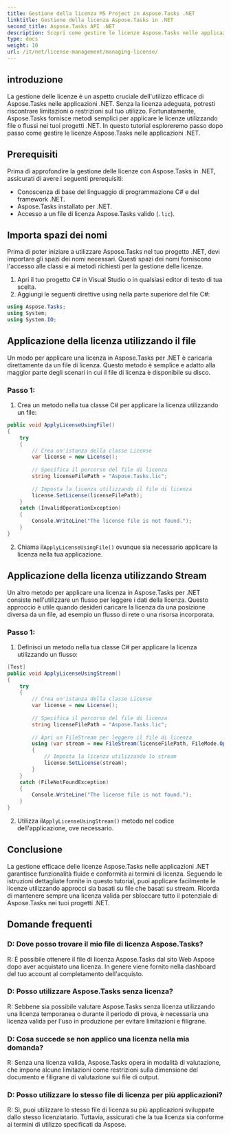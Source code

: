 ```yaml
---
title: Gestione della licenza MS Project in Aspose.Tasks .NET
linktitle: Gestione della licenza Aspose.Tasks in .NET
second_title: Aspose.Tasks API .NET
description: Scopri come gestire le licenze Aspose.Tasks nelle applicazioni .NET senza problemi utilizzando approcci basati su file o flussi.
type: docs
weight: 10
url: /it/net/license-management/managing-license/
---
```

## introduzione
La gestione delle licenze è un aspetto cruciale dell'utilizzo efficace di Aspose.Tasks nelle applicazioni .NET. Senza la licenza adeguata, potresti riscontrare limitazioni o restrizioni sul tuo utilizzo. Fortunatamente, Aspose.Tasks fornisce metodi semplici per applicare le licenze utilizzando file o flussi nei tuoi progetti .NET. In questo tutorial esploreremo passo dopo passo come gestire le licenze Aspose.Tasks nelle applicazioni .NET.
## Prerequisiti
Prima di approfondire la gestione delle licenze con Aspose.Tasks in .NET, assicurati di avere i seguenti prerequisiti:
- Conoscenza di base del linguaggio di programmazione C# e del framework .NET.
- Aspose.Tasks installato per .NET.
- Accesso a un file di licenza Aspose.Tasks valido (`.lic`).
## Importa spazi dei nomi
Prima di poter iniziare a utilizzare Aspose.Tasks nel tuo progetto .NET, devi importare gli spazi dei nomi necessari. Questi spazi dei nomi forniscono l'accesso alle classi e ai metodi richiesti per la gestione delle licenze.

1. Apri il tuo progetto C# in Visual Studio o in qualsiasi editor di testo di tua scelta.
2. Aggiungi le seguenti direttive using nella parte superiore del file C#:
```csharp
using Aspose.Tasks;
using System;
using System.IO;

```
## Applicazione della licenza utilizzando il file
Un modo per applicare una licenza in Aspose.Tasks per .NET è caricarla direttamente da un file di licenza. Questo metodo è semplice e adatto alla maggior parte degli scenari in cui il file di licenza è disponibile su disco.
### Passo 1:
1. Crea un metodo nella tua classe C# per applicare la licenza utilizzando un file:
```csharp
public void ApplyLicenseUsingFile()
{
    try
    {
        // Crea un'istanza della classe License
        var license = new License();
        
        // Specifica il percorso del file di licenza
        string licenseFilePath = "Aspose.Tasks.lic";
        
        // Imposta la licenza utilizzando il file di licenza
        license.SetLicense(licenseFilePath);
    }
    catch (InvalidOperationException)
    {
        Console.WriteLine("The license file is not found.");
    }
}
```
2.  Chiama il`ApplyLicenseUsingFile()` ovunque sia necessario applicare la licenza nella tua applicazione.
## Applicazione della licenza utilizzando Stream
Un altro metodo per applicare una licenza in Aspose.Tasks per .NET consiste nell'utilizzare un flusso per leggere i dati della licenza. Questo approccio è utile quando desideri caricare la licenza da una posizione diversa da un file, ad esempio un flusso di rete o una risorsa incorporata.
### Passo 1:
1. Definisci un metodo nella tua classe C# per applicare la licenza utilizzando un flusso:
```csharp
[Test]
public void ApplyLicenseUsingStream()
{
    try
    {
        // Crea un'istanza della classe License
        var license = new License();
        
        // Specifica il percorso del file di licenza
        string licenseFilePath = "Aspose.Tasks.lic";
        
        // Apri un FileStream per leggere il file di licenza
        using (var stream = new FileStream(licenseFilePath, FileMode.Open))
        {
            // Imposta la licenza utilizzando lo stream
            license.SetLicense(stream);
        }
    }
    catch (FileNotFoundException)
    {
        Console.WriteLine("The license file is not found.");
    }
}
```
2.  Utilizza il`ApplyLicenseUsingStream()` metodo nel codice dell'applicazione, ove necessario.
## Conclusione
La gestione efficace delle licenze Aspose.Tasks nelle applicazioni .NET garantisce funzionalità fluide e conformità ai termini di licenza. Seguendo le istruzioni dettagliate fornite in questo tutorial, puoi applicare facilmente le licenze utilizzando approcci sia basati su file che basati su stream. Ricorda di mantenere sempre una licenza valida per sbloccare tutto il potenziale di Aspose.Tasks nei tuoi progetti .NET.
## Domande frequenti
### D: Dove posso trovare il mio file di licenza Aspose.Tasks?

R: È possibile ottenere il file di licenza Aspose.Tasks dal sito Web Aspose dopo aver acquistato una licenza. In genere viene fornito nella dashboard del tuo account al completamento dell'acquisto.

### D: Posso utilizzare Aspose.Tasks senza licenza?

R: Sebbene sia possibile valutare Aspose.Tasks senza licenza utilizzando una licenza temporanea o durante il periodo di prova, è necessaria una licenza valida per l'uso in produzione per evitare limitazioni e filigrane.

### D: Cosa succede se non applico una licenza nella mia domanda?

R: Senza una licenza valida, Aspose.Tasks opera in modalità di valutazione, che impone alcune limitazioni come restrizioni sulla dimensione del documento e filigrane di valutazione sui file di output.

### D: Posso utilizzare lo stesso file di licenza per più applicazioni?

R: Sì, puoi utilizzare lo stesso file di licenza su più applicazioni sviluppate dallo stesso licenziatario. Tuttavia, assicurati che la tua licenza sia conforme ai termini di utilizzo specificati da Aspose.